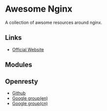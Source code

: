 Awesome Nginx
=============

A collection of awsome resources around nginx.

Links
-----
- [Official Website](http://nginx.org)

Modules
-------


Openresty
---------
- [Github](https://github.com/openresty/ngx_openresty)
- [Google group(en)](https://groups.google.com/forum/#!forum/openresty-en)
- [Google group(cn)](https://groups.google.com/forum/#!forum/openresty)
